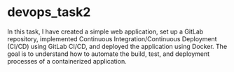 # devops_task2

In this task, I have created a simple web application, set up a GitLab repository, implemented Continuous Integration/Continuous Deployment (CI/CD) using GitLab CI/CD, and deployed the application using Docker. The goal is to understand how to automate the build, test, and deployment processes of a containerized application.
